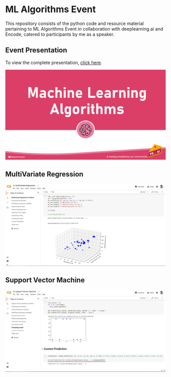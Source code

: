 # ML Algorithms Event
This repository consists of the python code and resource material pertaining to ML Algorithms Event in collaboration with deeplearning.ai and Encode, catered to participants by me as a speaker.

## Event Presentation

To view the complete presentation, <a href="https://github.com/gohil-jay/ML-Algorithms-Event/blob/main/ML%20Algorithms.pdf">click here</a>.

![Presentation Screenshot](https://github.com/gohil-jay/ML-Algorithms-Event/blob/main/Presentation%20Snapshot.png?raw=true)

## MultiVariate Regression

![Snapshot](https://github.com/gohil-jay/ML-Algorithms-Event/blob/main/MultiVariate%20Regression/Snapshot.png?raw=true)

## Support Vector Machine

![SVM Snapshot](https://raw.githubusercontent.com/gohil-jay/ML-Algorithms-Event/main/Support%20Vector%20Machine/Snapshot.png)
